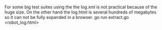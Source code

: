 For some big test suites using the the log.xml is not practical because of the huge size. On the other hand the log.html is several hundreds of megabytes so it can not be fully expanded in a browser.
go run extract.go <robot_log.html>
